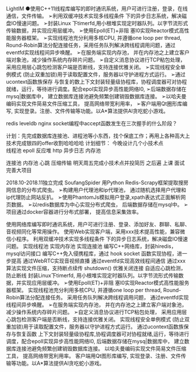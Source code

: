 LightIM
●使用C++11线程库编写的即时通讯系统，用户可进行注册，登录，在线通信，文件传输。
➢利用双缓冲技术实现多线程条件 下的异步日志系统，解决磁盘IO慢速问题。
➢封装Linux 下timerfd,用小根堆实现定时器队列。以字节流形式传输数据，并实现应用层缓冲。
➢使用Epoll(ET)+非阻 塞I0实现Reactor模式高性能服务器框架。
➢实现线程池充分利用多核CPU, 并遵循one loop per thread, Round-Robin算法分配连接任务，采用任务队列解决跨线程调用问题，通过eventfd实现线程间异步唤醒。
➢在服务端实现内存池， 并在内存池之上建立客户端对象池，减少操作系统内存碎片问题。
➢自定义消息协议进行TCP粘包处理， 采用应用层心跳包检测客户端是否断线，支持连接优雅关闭。
➢实现线程安全单例模式 (防止双重加锁)用于读取配置文件，服务器以守护进程方式运行。
➢通过ucontext函数族保存 与恢复的数上下文封装轻量级协程库，协程调度器可对协程就绪，运行，等待进行调度。配合epol实现异步高性能网络I0,
➢后端数据存储在mysq|数据库中， 建立数据库连接池避免频繁创建销毁数据库连接。
➢以哈夫曼编码实现文件简易文件压缩工具， 提高网络带宽利用率，
➢客户端用Qt圈形库编写, 实现登录。注册、文件传输等功能。以A*算法提供Al贪吃蛇小游戏。

redis leveldb nginx
socket编程中accept函数发生在三次握手的什么阶段？


计划：先完成数据库连接池、进程池等小东西，找个保底工作；再用上各种高大上技术完成银四的offer收割哈哈哈哈
计划细节：
今晚设计几个小技术点    
线程池
epoll
反应堆
http
异步日志
内存池

连接池
内存池
心跳
压缩传输
明天周五完成小技术点并投简历
之后遍 上课 面试 完善大项目



2018.10-2018.11独立完成
SoufangSpider
用Python Redis-Scrapy框架提取搜房网信息的分布式爬虫。
➢构建用户代理池和ip代理池， 通过随机选择用户代理和ip代理防止网站反扒。
➢使用PhantomJs模拟用户登录,xpath表达式正面解析网页数据。
➢以redis数据库为中心实现分布式爬虫， 后端数据存储在mysql中。
➢项目通过docker容器进行分布式部署， 提高信息采集效率。








使用网络库编写即时通讯系统，用户可进行注册、登录、添加好友、群聊、私聊、音视频同化等常用操作。
使用Web实现客户端，采用xxx技术提高性能，兼容微信小程序。
利用双缓冲技术实现多线程条件 下的异步日志系统，解决磁盘IO慢速问题。
实现线程池
实现内存池
实现连接池
编写C++网络库，封装hiredis，mysql访问接口
编写C++免入侵携程库，通过 hook socket 函数实现协程，进一步提高
通过WebRTC实现音视频直播
通过eventfd实现高效线程间通信
通过xxx算法实现文件压缩，支持断点续传 
shutdown() 优雅关闭连接
自适应心跳检测，防止断线
封装Linux下timerfd, 用小根堆实现定时器队列。以字节流形式传输数据，并实现应用层缓冲。
➢使用Epoll(ET)+非阻 塞I0实现Reactor模式高性能服务器框架。
实现线程池充分利用多核CPU, 并遵循one loop per thread, Round- Robin算法分配连接任务。
采用任务队列解决跨线程调用问题， 通过eventfd实现线程间异步唤醒。
➢在服务端实现内存池， 并在内存池之上建立客户端对象池，减少操作系统内存碎片问题。
➢自定义消息协议进行TCP粘包处理， 采用应用层心跳包检测客户端是否断线，支持连接优雅关闭。
实现线程安全单例模式 (防止双重加锁)用于读取配置文件，服务器以守护进程方式运行。
通过ucontext函数族保存与恢复函数 上下文封装轻量级协程库,协程调度器可对协程就绪,运行，等待进行调度，配合epoll实现异步高性能网络I0,
后端数据存储在mysq|数据库中， 建立数据库连接池避免频繁创建销毁数据库连接。
以哈夫曼编码实现文件简易文件压缩工具， 提高网络带宽利用率。
客户端用Qt图形库编写, 实现登录、注册、文件传输等功能。以A*算法提供AI贪吃蛇小游戏。

